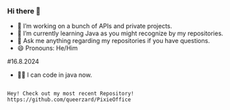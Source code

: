 ### Hi there 👋

- 🔭 I’m working on a bunch of APIs and private projects.
- 🌱 I’m currently learning Java as you might recognize by my repositories.
- 💬 Ask me anything regarding my repositories if you have questions.
- 😄 Pronouns: He/Him

#16.8.2024
- 🧙‍♂️ I can code in java now.
```

Hey! Check out my most recent Repository!
https://github.com/queerzard/PixieOffice
